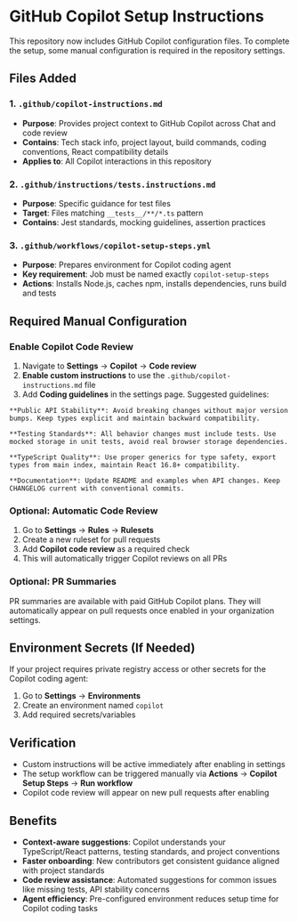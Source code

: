 # GitHub Copilot Setup Instructions

This repository now includes GitHub Copilot configuration files. To complete the setup, some manual configuration is required in the repository settings.

## Files Added

### 1. `.github/copilot-instructions.md`
- **Purpose**: Provides project context to GitHub Copilot across Chat and code review
- **Contains**: Tech stack info, project layout, build commands, coding conventions, React compatibility details
- **Applies to**: All Copilot interactions in this repository

### 2. `.github/instructions/tests.instructions.md`
- **Purpose**: Specific guidance for test files
- **Target**: Files matching `__tests__/**/*.ts` pattern
- **Contains**: Jest standards, mocking guidelines, assertion practices

### 3. `.github/workflows/copilot-setup-steps.yml`
- **Purpose**: Prepares environment for Copilot coding agent
- **Key requirement**: Job must be named exactly `copilot-setup-steps`
- **Actions**: Installs Node.js, caches npm, installs dependencies, runs build and tests

## Required Manual Configuration

### Enable Copilot Code Review

1. Navigate to **Settings** → **Copilot** → **Code review**
2. **Enable custom instructions** to use the `.github/copilot-instructions.md` file
3. Add **Coding guidelines** in the settings page. Suggested guidelines:

```
**Public API Stability**: Avoid breaking changes without major version bumps. Keep types explicit and maintain backward compatibility.

**Testing Standards**: All behavior changes must include tests. Use mocked storage in unit tests, avoid real browser storage dependencies.

**TypeScript Quality**: Use proper generics for type safety, export types from main index, maintain React 16.8+ compatibility.

**Documentation**: Update README and examples when API changes. Keep CHANGELOG current with conventional commits.
```

### Optional: Automatic Code Review

1. Go to **Settings** → **Rules** → **Rulesets**
2. Create a new ruleset for pull requests
3. Add **Copilot code review** as a required check
4. This will automatically trigger Copilot reviews on all PRs

### Optional: PR Summaries

PR summaries are available with paid GitHub Copilot plans. They will automatically appear on pull requests once enabled in your organization settings.

## Environment Secrets (If Needed)

If your project requires private registry access or other secrets for the Copilot coding agent:

1. Go to **Settings** → **Environments**
2. Create an environment named `copilot`
3. Add required secrets/variables

## Verification

- Custom instructions will be active immediately after enabling in settings
- The setup workflow can be triggered manually via **Actions** → **Copilot Setup Steps** → **Run workflow**
- Copilot code review will appear on new pull requests after enabling

## Benefits

- **Context-aware suggestions**: Copilot understands your TypeScript/React patterns, testing standards, and project conventions
- **Faster onboarding**: New contributors get consistent guidance aligned with project standards
- **Code review assistance**: Automated suggestions for common issues like missing tests, API stability concerns
- **Agent efficiency**: Pre-configured environment reduces setup time for Copilot coding tasks